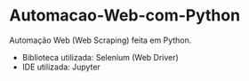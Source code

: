 # Automacao-Web-com-Python
Automação Web (Web Scraping) feita em Python.
- Biblioteca utilizada: Selenium (Web Driver)
- IDE utilizada: Jupyter
